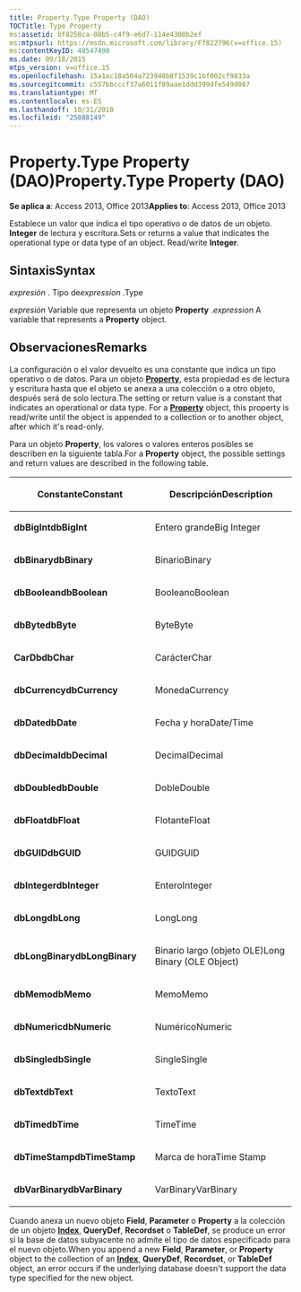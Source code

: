 ```yaml
---
title: Property.Type Property (DAO)
TOCTitle: Type Property
ms:assetid: bf8258ca-08b5-c4f9-e6d7-114e4300b2ef
ms:mtpsurl: https://msdn.microsoft.com/library/Ff822796(v=office.15)
ms:contentKeyID: 48547490
ms.date: 09/18/2015
mtps_version: v=office.15
ms.openlocfilehash: 15a1ac18a504a723948b8f1539c1bf002cf9833a
ms.sourcegitcommit: c557bbcccf37a6011f89aae1ddd399dfe549d087
ms.translationtype: MT
ms.contentlocale: es-ES
ms.lasthandoff: 10/31/2018
ms.locfileid: "25888149"
---
```

# <a name="propertytype-property-dao"></a><span data-ttu-id="97c18-102">Property.Type Property (DAO)</span><span class="sxs-lookup"><span data-stu-id="97c18-102">Property.Type Property (DAO)</span></span>


<span data-ttu-id="97c18-103">**Se aplica a**: Access 2013, Office 2013</span><span class="sxs-lookup"><span data-stu-id="97c18-103">**Applies to**: Access 2013, Office 2013</span></span>

<span data-ttu-id="97c18-p101">Establece un valor que indica el tipo operativo o de datos de un objeto. **Integer** de lectura y escritura.</span><span class="sxs-lookup"><span data-stu-id="97c18-p101">Sets or returns a value that indicates the operational type or data type of an object. Read/write **Integer**.</span></span>

## <a name="syntax"></a><span data-ttu-id="97c18-106">Sintaxis</span><span class="sxs-lookup"><span data-stu-id="97c18-106">Syntax</span></span>

<span data-ttu-id="97c18-107">*expresión* . Tipo de</span><span class="sxs-lookup"><span data-stu-id="97c18-107">*expression* .Type</span></span>

<span data-ttu-id="97c18-108">*expresión* Variable que representa un objeto **Property** .</span><span class="sxs-lookup"><span data-stu-id="97c18-108">*expression* A variable that represents a **Property** object.</span></span>

## <a name="remarks"></a><span data-ttu-id="97c18-109">Observaciones</span><span class="sxs-lookup"><span data-stu-id="97c18-109">Remarks</span></span>

<span data-ttu-id="97c18-p102">La configuración o el valor devuelto es una constante que indica un tipo operativo o de datos. Para un objeto **[Property](property-object-dao.md)**, esta propiedad es de lectura y escritura hasta que el objeto se anexa a una colección o a otro objeto, después será de solo lectura.</span><span class="sxs-lookup"><span data-stu-id="97c18-p102">The setting or return value is a constant that indicates an operational or data type. For a **[Property](property-object-dao.md)** object, this property is read/write until the object is appended to a collection or to another object, after which it's read-only.</span></span>

<span data-ttu-id="97c18-112">Para un objeto **Property**, los valores o valores enteros posibles se describen en la siguiente tabla.</span><span class="sxs-lookup"><span data-stu-id="97c18-112">For a **Property** object, the possible settings and return values are described in the following table.</span></span>

<table>
<colgroup>
<col style="width: 50%" />
<col style="width: 50%" />
</colgroup>
<thead>
<tr class="header">
<th><p><span data-ttu-id="97c18-113">Constante</span><span class="sxs-lookup"><span data-stu-id="97c18-113">Constant</span></span></p></th>
<th><p><span data-ttu-id="97c18-114">Descripción</span><span class="sxs-lookup"><span data-stu-id="97c18-114">Description</span></span></p></th>
</tr>
</thead>
<tbody>
<tr class="odd">
<td><p><span data-ttu-id="97c18-115"><strong>dbBigInt</strong></span><span class="sxs-lookup"><span data-stu-id="97c18-115"><strong>dbBigInt</strong></span></span></p></td>
<td><p><span data-ttu-id="97c18-116">Entero grande</span><span class="sxs-lookup"><span data-stu-id="97c18-116">Big Integer</span></span></p></td>
</tr>
<tr class="even">
<td><p><span data-ttu-id="97c18-117"><strong>dbBinary</strong></span><span class="sxs-lookup"><span data-stu-id="97c18-117"><strong>dbBinary</strong></span></span></p></td>
<td><p><span data-ttu-id="97c18-118">Binario</span><span class="sxs-lookup"><span data-stu-id="97c18-118">Binary</span></span></p></td>
</tr>
<tr class="odd">
<td><p><span data-ttu-id="97c18-119"><strong>dbBoolean</strong></span><span class="sxs-lookup"><span data-stu-id="97c18-119"><strong>dbBoolean</strong></span></span></p></td>
<td><p><span data-ttu-id="97c18-120">Booleano</span><span class="sxs-lookup"><span data-stu-id="97c18-120">Boolean</span></span></p></td>
</tr>
<tr class="even">
<td><p><span data-ttu-id="97c18-121"><strong>dbByte</strong></span><span class="sxs-lookup"><span data-stu-id="97c18-121"><strong>dbByte</strong></span></span></p></td>
<td><p><span data-ttu-id="97c18-122">Byte</span><span class="sxs-lookup"><span data-stu-id="97c18-122">Byte</span></span></p></td>
</tr>
<tr class="odd">
<td><p><span data-ttu-id="97c18-123"><strong>CarDb</strong></span><span class="sxs-lookup"><span data-stu-id="97c18-123"><strong>dbChar</strong></span></span></p></td>
<td><p><span data-ttu-id="97c18-124">Carácter</span><span class="sxs-lookup"><span data-stu-id="97c18-124">Char</span></span></p></td>
</tr>
<tr class="even">
<td><p><span data-ttu-id="97c18-125"><strong>dbCurrency</strong></span><span class="sxs-lookup"><span data-stu-id="97c18-125"><strong>dbCurrency</strong></span></span></p></td>
<td><p><span data-ttu-id="97c18-126">Moneda</span><span class="sxs-lookup"><span data-stu-id="97c18-126">Currency</span></span></p></td>
</tr>
<tr class="odd">
<td><p><span data-ttu-id="97c18-127"><strong>dbDate</strong></span><span class="sxs-lookup"><span data-stu-id="97c18-127"><strong>dbDate</strong></span></span></p></td>
<td><p><span data-ttu-id="97c18-128">Fecha y hora</span><span class="sxs-lookup"><span data-stu-id="97c18-128">Date/Time</span></span></p></td>
</tr>
<tr class="even">
<td><p><span data-ttu-id="97c18-129"><strong>dbDecimal</strong></span><span class="sxs-lookup"><span data-stu-id="97c18-129"><strong>dbDecimal</strong></span></span></p></td>
<td><p><span data-ttu-id="97c18-130">Decimal</span><span class="sxs-lookup"><span data-stu-id="97c18-130">Decimal</span></span></p></td>
</tr>
<tr class="odd">
<td><p><span data-ttu-id="97c18-131"><strong>dbDouble</strong></span><span class="sxs-lookup"><span data-stu-id="97c18-131"><strong>dbDouble</strong></span></span></p></td>
<td><p><span data-ttu-id="97c18-132">Doble</span><span class="sxs-lookup"><span data-stu-id="97c18-132">Double</span></span></p></td>
</tr>
<tr class="even">
<td><p><span data-ttu-id="97c18-133"><strong>dbFloat</strong></span><span class="sxs-lookup"><span data-stu-id="97c18-133"><strong>dbFloat</strong></span></span></p></td>
<td><p><span data-ttu-id="97c18-134">Flotante</span><span class="sxs-lookup"><span data-stu-id="97c18-134">Float</span></span></p></td>
</tr>
<tr class="odd">
<td><p><span data-ttu-id="97c18-135"><strong>dbGUID</strong></span><span class="sxs-lookup"><span data-stu-id="97c18-135"><strong>dbGUID</strong></span></span></p></td>
<td><p><span data-ttu-id="97c18-136">GUID</span><span class="sxs-lookup"><span data-stu-id="97c18-136">GUID</span></span></p></td>
</tr>
<tr class="even">
<td><p><span data-ttu-id="97c18-137"><strong>dbInteger</strong></span><span class="sxs-lookup"><span data-stu-id="97c18-137"><strong>dbInteger</strong></span></span></p></td>
<td><p><span data-ttu-id="97c18-138">Entero</span><span class="sxs-lookup"><span data-stu-id="97c18-138">Integer</span></span></p></td>
</tr>
<tr class="odd">
<td><p><span data-ttu-id="97c18-139"><strong>dbLong</strong></span><span class="sxs-lookup"><span data-stu-id="97c18-139"><strong>dbLong</strong></span></span></p></td>
<td><p><span data-ttu-id="97c18-140">Long</span><span class="sxs-lookup"><span data-stu-id="97c18-140">Long</span></span></p></td>
</tr>
<tr class="even">
<td><p><span data-ttu-id="97c18-141"><strong>dbLongBinary</strong></span><span class="sxs-lookup"><span data-stu-id="97c18-141"><strong>dbLongBinary</strong></span></span></p></td>
<td><p><span data-ttu-id="97c18-142">Binario largo (objeto OLE)</span><span class="sxs-lookup"><span data-stu-id="97c18-142">Long Binary (OLE Object)</span></span></p></td>
</tr>
<tr class="odd">
<td><p><span data-ttu-id="97c18-143"><strong>dbMemo</strong></span><span class="sxs-lookup"><span data-stu-id="97c18-143"><strong>dbMemo</strong></span></span></p></td>
<td><p><span data-ttu-id="97c18-144">Memo</span><span class="sxs-lookup"><span data-stu-id="97c18-144">Memo</span></span></p></td>
</tr>
<tr class="even">
<td><p><span data-ttu-id="97c18-145"><strong>dbNumeric</strong></span><span class="sxs-lookup"><span data-stu-id="97c18-145"><strong>dbNumeric</strong></span></span></p></td>
<td><p><span data-ttu-id="97c18-146">Numérico</span><span class="sxs-lookup"><span data-stu-id="97c18-146">Numeric</span></span></p></td>
</tr>
<tr class="odd">
<td><p><span data-ttu-id="97c18-147"><strong>dbSingle</strong></span><span class="sxs-lookup"><span data-stu-id="97c18-147"><strong>dbSingle</strong></span></span></p></td>
<td><p><span data-ttu-id="97c18-148">Single</span><span class="sxs-lookup"><span data-stu-id="97c18-148">Single</span></span></p></td>
</tr>
<tr class="even">
<td><p><span data-ttu-id="97c18-149"><strong>dbText</strong></span><span class="sxs-lookup"><span data-stu-id="97c18-149"><strong>dbText</strong></span></span></p></td>
<td><p><span data-ttu-id="97c18-150">Texto</span><span class="sxs-lookup"><span data-stu-id="97c18-150">Text</span></span></p></td>
</tr>
<tr class="odd">
<td><p><span data-ttu-id="97c18-151"><strong>dbTime</strong></span><span class="sxs-lookup"><span data-stu-id="97c18-151"><strong>dbTime</strong></span></span></p></td>
<td><p><span data-ttu-id="97c18-152">Time</span><span class="sxs-lookup"><span data-stu-id="97c18-152">Time</span></span></p></td>
</tr>
<tr class="even">
<td><p><span data-ttu-id="97c18-153"><strong>dbTimeStamp</strong></span><span class="sxs-lookup"><span data-stu-id="97c18-153"><strong>dbTimeStamp</strong></span></span></p></td>
<td><p><span data-ttu-id="97c18-154">Marca de hora</span><span class="sxs-lookup"><span data-stu-id="97c18-154">Time Stamp</span></span></p></td>
</tr>
<tr class="odd">
<td><p><span data-ttu-id="97c18-155"><strong>dbVarBinary</strong></span><span class="sxs-lookup"><span data-stu-id="97c18-155"><strong>dbVarBinary</strong></span></span></p></td>
<td><p><span data-ttu-id="97c18-156">VarBinary</span><span class="sxs-lookup"><span data-stu-id="97c18-156">VarBinary</span></span></p></td>
</tr>
</tbody>
</table>


<span data-ttu-id="97c18-157">Cuando anexa un nuevo objeto **Field**, **Parameter** o **Property** a la colección de un objeto **[Index](index-object-dao.md)**, **QueryDef**, **Recordset** o **TableDef**, se produce un error si la base de datos subyacente no admite el tipo de datos especificado para el nuevo objeto.</span><span class="sxs-lookup"><span data-stu-id="97c18-157">When you append a new **Field**, **Parameter**, or **Property** object to the collection of an **[Index](index-object-dao.md)**, **QueryDef**, **Recordset**, or **TableDef** object, an error occurs if the underlying database doesn't support the data type specified for the new object.</span></span>

